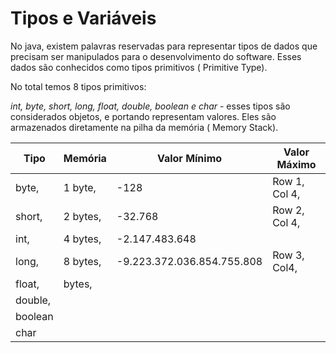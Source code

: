 # Tipos e Variáveis
No java, existem palavras reservadas para representar tipos de dados que precisam ser manipulados para o desenvolvimento do software. Esses dados são conhecidos como tipos primitivos ( Primitive Type).

No total temos 8 tipos primitivos:

_int, byte, short, long, float, double, boolean e char_ - esses tipos são considerados objetos, e portando representam valores. Eles são armazenados diretamente na pilha da memória ( Memory Stack).

| Tipo | Memória | Valor Mínimo | Valor Máximo |
|----------|----------|----------|------------|
| byte,    | 1 byte,  | -128     | Row 1, Col 4,|
| short,   | 2 bytes, | -32.768  |    Row 2, Col 4, |    
| int,     | 4 bytes, | -2.147.483.648| 
| long,    | 8 bytes, | -9.223.372.036.854.755.808| Row 3, Col4,|
| float,   |   bytes, |
| double,  | 
| boolean  |
| char     |

